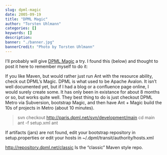 ```yaml
---
slug: dpml-magic
date: 2005-09-19
title: "DPML Magic"
author: "Torsten Uhlmann"
categories: []
keywords: []
description:
banner: "./banner.jpg"
bannerCredit: "Photo by Torsten Uhlmann"
---
```


I’ll probably will give [DPML Magic](http://dpml.net/magic/latest/) a try. I found this (below) and thought to post it here to remember myself to do it:

If you like Maven, but would rather just run Ant with the resource ability, check out DPML’s Magic. DPML is what used to be Apache Avalon. It isn’t well documented yet, but if I had a blog or a confluence page online, I would surely create some. It has only been in existance for about 8 months or so, but works quite well. They best thing to do is just checkout DPML Metro via Subversion, bootstrap Magic, and then have Ant + Magic build the 10s of projects in Metro (about 10 minutes).

> svn checkout <http://paris.dpml.net/svn/development/main>
>  cd main
>  ant -f setup.xml
>  ant

If artifacts (jars) are not found, edit your bootstrap repository in setup.properties or edit your hosts in ~/.dpml/transit/authority/hosts.xml

http://repository.dpml.net/classic
Is the “classic” Maven style repo.
